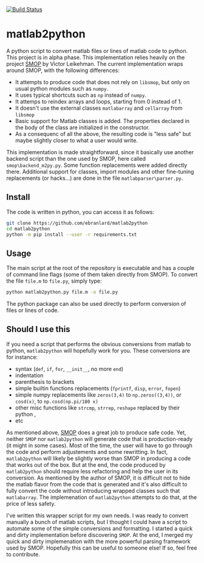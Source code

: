 [![Build Status](https://travis-ci.org/ebranlard/matlab2python.svg?branch=master)](https://travis-ci.org/ebranlard/matlab2python)

# matlab2python

A python script to convert matlab files or lines of matlab code to python. This project is in alpha phase. 
This implementation relies heavily on the project [SMOP](http://github.com/victorlei/smop/) by Victor Leikehman. 
The current implementation wraps around SMOP, with the following differences: 

- It attempts to produce code that does not rely on `libsmop`, but only on usual python modules such as `numpy`.
- It uses typical shortcuts such as `np` instead of `numpy`.
- It attemps to reindex arrays and loops, starting from 0 instead of 1.
- It doesn't use the external classes `matlabarray` and `cellarray` from `libsmop`
- Basic support for Matlab classes is added. The properties declared in the body of the class are initialized in the constructor.
- As a consequenc of all the above, the resulting code is "less safe" but maybe slightly closer to what a user would write.

This implementation is made straightforward, since it basically use another backend script than the one used by SMOP, here called `smop\backend_m2py.py`. 
Some function replacements were added directly there. 
Additional support for classes, import modules and other fine-tuning replacements (or hacks...) are done in the file `matlabparser\parser.py`.


## Install
The code is written in python, you can access it as follows:
```bash
git clone https://github.com/ebranlard/matlab2python
cd matlab2python
python -m pip install --user -r requirements.txt
```

## Usage
The main script at the root of the repository is executable and has a couple of command line flags (some of them taken directly from SMOP). 
To convert the file `file.m` to `file.py`, simply type:
```bash
python matlab2python.py file.m -o file.py
```
The python package can also be used directly to perform conversion of files or lines of code.


## Should I use this

If you need a script that performs the obvious conversions from matlab to python, `matlab2python` will hopefully work for you.
These conversions are for instance: 

- syntax (`def`, `if`, `for`, `__init__`, no more `end`)
- indentation
- parenthesis to brackets
- simple builtin functions replacements (`fprintf`, `disp`, `error`, `fopen`)
- simple numpy replacements like `zeros(3,4)` to `np.zeros((3,4))`, or `cosd(x)`, to `np.cosd(np.pi/180 x)`
- other misc functions like `strcmp`, `strrep`, `reshape` replaced by their python , 
- etc

As mentioned above, [SMOP](http://github.com/victorlei/smop/) does a great job to produce safe code.
Yet, neither `SMOP` nor `matlab2python` will generate code that is production-ready (it might in some cases). 
Most of the time, the user will have to go through the code and perform adjustements and some rewritting. 
In fact, `matlab2python` will likely be slightly worse than SMOP in producing a code that works out of the box.
But at the end, the code produced by `matlab2python` should require less refactoring and help the user in its conversion.
As mentioned by the author of SMOP, it is difficult not to hide the matlab flavor from the code that is generated and it's also difficult to fully convert the code without introducing wrapped classes such that `matlabarray`. The implemenation of `matlab2python` attempts to do that, at the price of less safety.

I've written this wrapper script for my own needs. I was ready to convert manually a bunch of matlab scripts, but I thought I could have a script to automate some of the simple conversions and formatting. I started a quick and dirty implementation before discovering `SMOP`. At the end, I merged my quick and dirty implemenation with the more powerful parsing framework used by SMOP. Hopefully this can be useful to someone else! If so, feel free to contribute. 


